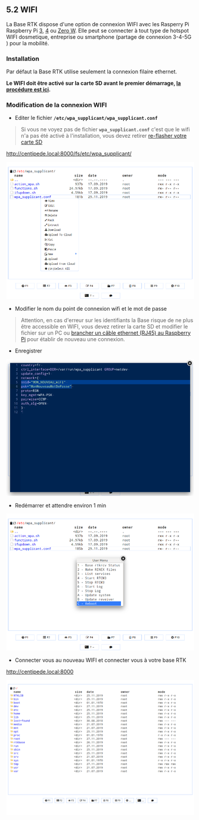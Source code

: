 ## 5.2 WIFI

La Base RTK dispose d'une option de connexion WIFI avec les Rasperry Pi Raspberry Pi [3](https://www.kubii.fr/les-cartes-raspberry-pi/2119-raspberry-pi-3-modele-b-1-gb-kubii-713179640259.html), [4](https://www.kubii.fr/les-cartes-raspberry-pi/2770-nouveau-raspberry-pi-4-modele-b-1gb-kubii-0765756931168.html) ou [Zero W](https://www.kubii.fr/les-cartes-raspberry-pi/1851-raspberry-pi-zero-w-kubii-3272496006997.html). Elle peut se connecter à tout type de hotspot WIFI dosmetique, entreprise ou smartphone (partage de connexion 3-4-5G ) pour la mobilité.

### Installation

Par défaut la Base RTK utilise seulement la connexion filaire ethernet.

**Le WIFI doit être activé sur la carte SD avant le premier démarrage, [la procédure est ici](https://github.com/jancelin/rtkbase/wiki/2.-Installation#personaliser-son-installation-et-activation-du-wifi).**


### Modification de la connexion WIFI

* Editer le fichier **```/etc/wpa_supplicant/wpa_supplicant.conf```**

> Si vous ne voyez pas de fichier **```wpa_supplicant.conf```** c'est que le wifi n'a pas été activé à l'installation, vous devez retirer [re-flasher votre carte SD](https://github.com/jancelin/rtkbase/wiki/2.-Installation#t%C3%A9l%C3%A9chargement-et-flashage-de-limage-basertk) 

http://centipede.local:8000/fs/etc/wpa_supplicant/

![wifi](./images/wifi/wifi_1.png)

* Modifier le nom du point de connexion wifi et le mot de passe

> Attention, en cas d'erreur sur les identifiants la Base risque de ne plus être accessible en WIFI, vous devez retirer la carte SD et modifier le fichier sur un PC ou [brancher un câble ethernet (RJ45) au Raspberry Pi](https://github.com/jancelin/rtkbase/wiki/1.-Materiels#assemblage) pour établir de nouveau une connexion.

* Enregistrer

![wifi](./images/wifi/wifi_2.png)

* Redémarrer et attendre environ 1 min

![wifi](./images/wifi/wifi_3.png)

* Connecter vous au nouveau WIFI et connecter vous à votre base RTK 

http://centipede.local:8000

![cmd_racine](./images/param/cmd_racine.png)
